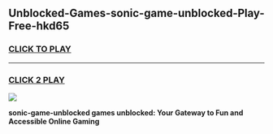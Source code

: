 
## Unblocked-Games-sonic-game-unblocked-Play-Free-hkd65
<h3>
<a href="https://premium76.site?title=sonic-game-unblocked&ref=18A1">CLICK TO PLAY</a></h3>
<hr>

<h3>
<a href="https://premium76.site?title=sonic-game-unblocked&ref=18A1">CLICK 2 PLAY</a>
  
</h3>

<a href="https://premium76.site?title=sonic-game-unblocked&ref=18A1"><img src="https://clearcache.store/games.png"></a>


**sonic-game-unblocked games unblocked: Your Gateway to Fun and Accessible Online Gaming**
